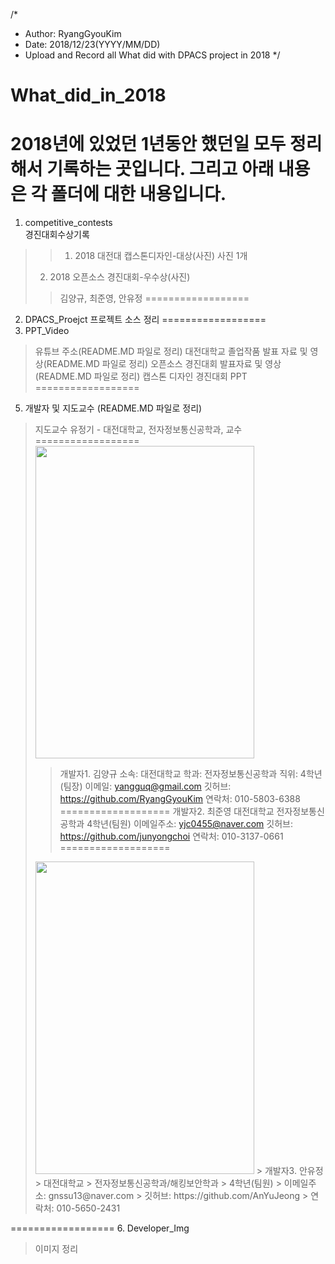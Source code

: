 ﻿/*
* Author: RyangGyouKim
* Date: 2018/12/23(YYYY/MM/DD)
* Upload and Record all What did with DPACS project in 2018
*/
# What_did_in_2018
2018년에 있었던 1년동안 했던일 모두 정리해서 기록하는 곳입니다.
그리고 아래 내용은 각 폴더에 대한 내용입니다.
==================
1. competitive_contests  
경진대회수상기록
>> 1. 2018 대전대 캡스톤디자인-대상(사진)
>>사진 1개
> 2. 2018 오픈소스 경진대회-우수상(사진)
>>김양규, 최준영, 안유정
==================
2. DPACS_Proejct 
프로젝트 소스 정리
==================
4. PPT_Video
> 유튜브 주소(README.MD 파일로 정리)
> 대전대학교 졸업작품 발표 자료 및 영상(README.MD 파일로 정리)
> 오픈소스 경진대회 발표자료 및 영상(README.MD 파일로 정리)
> 캡스톤 디자인 경진대회 PPT
==================
5. 개발자 및 지도교수 (README.MD 파일로 정리)
> 지도교수 유정기 - 대전대학교, 전자정보통신공학과, 교수
==================
> <img width="350" height="500" src="https://user-images.githubusercontent.com/45614978/50278974-d3aff480-048b-11e9-9bda-5ce9f2ee727e.jpg">
>> 개발자1. 김양규 
>> 소속: 대전대학교
>> 학과: 전자정보통신공학과
>> 직위: 4학년(팀장)
>> 이메일: yangguq@gmail.com
>> 깃허브: https://github.com/RyangGyouKim
>> 연락처: 010-5803-6388
===================
>> 개발자2. 최준영
>> 대전대학교
>> 전자정보통신공학과
>> 4학년(팀원)
>> 이메일주소: yjc0455@naver.com
>> 깃허브: https://github.com/junyongchoi
>> 연락처: 010-3137-0661
===================
><img width="350" height="500" src="https://user-images.githubusercontent.com/45614978/50278975-d579b800-048b-11e9-8cee-fd05c8ecdebc.jpg">
>> 개발자3. 안유정
>> 대전대학교
>> 전자정보통신공학과/해킹보안학과
>> 4학년(팀원)
>> 이메일주소: gnssu13@naver.com
>> 깃허브: https://github.com/AnYuJeong
>> 연락처: 010-5650-2431
==================
6. Developer_Img
>이미지 정리
